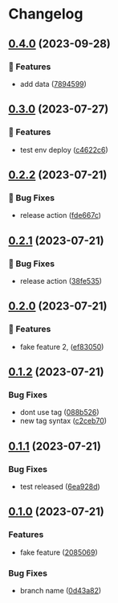 # Changelog

## [0.4.0](https://github.com/robsonpiere/test-ghactions/compare/v0.3.0...v0.4.0) (2023-09-28)


### 🚀 Features

* add data ([7894599](https://github.com/robsonpiere/test-ghactions/commit/78945992f18b21a7d81af795498fbbbfce143ce0))

## [0.3.0](https://github.com/robsonpiere/test-ghactions/compare/v0.2.2...v0.3.0) (2023-07-27)


### 🚀 Features

* test env deploy ([c4622c6](https://github.com/robsonpiere/test-ghactions/commit/c4622c6a9e691f78fcc827c11d44c77fa40c79f7))

## [0.2.2](https://github.com/robsonpiere/test-ghactions/compare/v0.2.1...v0.2.2) (2023-07-21)


### 🐛 Bug Fixes

* release action ([fde667c](https://github.com/robsonpiere/test-ghactions/commit/fde667c2a298e74d297a11ee9a7ae86e4089437c))

## [0.2.1](https://github.com/robsonpiere/test-ghactions/compare/v0.2.0...v0.2.1) (2023-07-21)


### 🐛 Bug Fixes

* release action ([38fe535](https://github.com/robsonpiere/test-ghactions/commit/38fe535bc5075fd774c26f09880ab6fda2926a1a))

## [0.2.0](https://github.com/robsonpiere/test-ghactions/compare/v0.1.2...v0.2.0) (2023-07-21)


### 🚀 Features

* fake feature 2, ([ef83050](https://github.com/robsonpiere/test-ghactions/commit/ef830500785a53f9b8a67ca5cdeac90437fdc1b6))

## [0.1.2](https://github.com/robsonpiere/test-ghactions/compare/v0.1.1...v0.1.2) (2023-07-21)


### Bug Fixes

* dont use tag ([088b526](https://github.com/robsonpiere/test-ghactions/commit/088b5260f3332fcc82d4a480d3e7f964e941119c))
* new tag syntax ([c2ceb70](https://github.com/robsonpiere/test-ghactions/commit/c2ceb705eb9097b84bf7f9eb1ca52ad121e33bd0))

## [0.1.1](https://github.com/robsonpiere/test-ghactions/compare/v0.1.0...v0.1.1) (2023-07-21)


### Bug Fixes

* test released ([6ea928d](https://github.com/robsonpiere/test-ghactions/commit/6ea928d024ed7969e49eca68234ac4f2bb4b5799))

## [0.1.0](https://github.com/robsonpiere/test-ghactions/compare/0.0.8...v0.1.0) (2023-07-21)


### Features

* fake feature ([2085069](https://github.com/robsonpiere/test-ghactions/commit/2085069db4cd263bdaa4a1097c74a4cd5b106310))


### Bug Fixes

* branch name ([0d43a82](https://github.com/robsonpiere/test-ghactions/commit/0d43a8252fd77c6cd91dba16242421a4cc0c010c))
